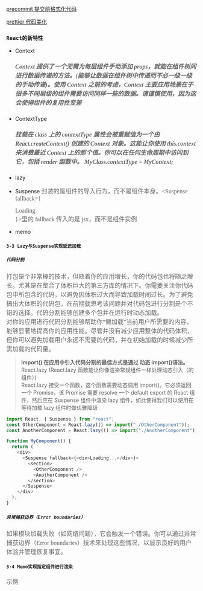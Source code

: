 [precommit 提交前格式化代码](https://prettier.io/docs/en/precommit.html)

[prettier 代码美化](https://prettier.io/docs/en/install.html)

### `React的新特性`

- Context

  ##### <font size=3 color=#666 face="黑体">Context 提供了一个无需为每层组件手动添加 props，就能在组件树间进行数据传递的方法。(能够让数据在组件树中传递而不必一级一级的手动传递)。使用 Context 之前的考虑，Context 主要应用场景在于很多不同层级的组件需要访问同样一些的数据。请谨慎使用，因为这会使得组件的复用性变差</font>

- ContextType
  ##### <font size=3 color=#666 face="黑体">挂载在 class 上的 contextType 属性会被重赋值为一个由 React.createContext() 创建的 Context 对象。这能让你使用 this.context 来消费最近 Context 上的那个值。你可以在任何生命周期中访问到它，包括 render 函数中。 MyClass.contextType = MyContext;</font>
- lazy
- Suspense
  <font size=3 color=#666 face="黑体">封装的是组件的导入行为，而不是组件本身。<Suspense fallback={<div>Loading</div>}></Suspense>里的 fallback 传入的是 jsx，而不是组件实例</font>
- memo

#### `3-3 Lazy与Suspense实现延迟加载`

##### `代码分割 `

<font size=3 color=#666 face="黑体">打包是个非常棒的技术，但随着你的应用增长，你的代码包也将随之增长。尤其是在整合了体积巨大的第三方库的情况下。你需要关注你代码包中所包含的代码，以避免因体积过大而导致加载时间过长。为了避免搞出大体积的代码包，在前期就思考该问题并对代码包进行分割是个不错的选择。代码分割能够创建多个包并在运行时动态加载。<br /></font>
<font size=3 color=#666 face="黑体">对你的应用进行代码分割能够帮助你“懒加载”当前用户所需要的内容，能够显著地提高你的应用性能。尽管并没有减少应用整体的代码体积，但你可以避免加载用户永远不需要的代码，并在初始加载的时候减少所需加载的代码量。</font>

> **import() 在应用中引入代码分割的最佳方式是通过 动态 import()语法。**<br />
> React.lazy (React.lazy 函数能让你像渲染常规组件一样处理动态引入（的组件）)<br />
> React.lazy 接受一个函数，这个函数需要动态调用 import()。它必须返回一个 Promise，该 Promise 需要 resolve 一个 default export 的 React 组件，然后应在 Suspense 组件中渲染 lazy 组件，如此使得我们可以使用在等待加载 lazy 组件时做优雅降级

```javascript
import React, { Suspense } from "react";
const OtherComponent = React.lazy(() => import("./OtherComponent"));
const AnotherComponent = React.lazy(() => import("./AnotherComponent"));

function MyComponent() {
  return (
    <div>
      <Suspense fallback={<div>Loading...</div>}>
        <section>
          <OtherComponent />
          <AnotherComponent />
        </section>
      </Suspense>
    </div>
  );
}
```

##### `异常捕获边界（Error boundaries） `

<font size=3 color=#666 face="黑体">如果模块加载失败（如网络问题），它会触发一个错误。你可以通过异常捕获边界（Error boundaries）技术来处理这些情况，以显示良好的用户体验并管理恢复事宜。</font>

#### `3-4 Memo实现指定组件进行渲染`

<font size=3 color=#666 face="黑体">示例</font>
